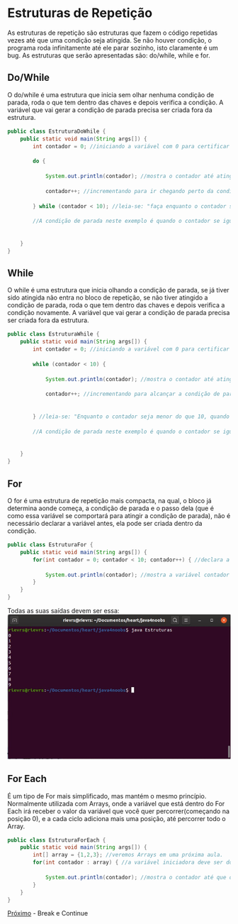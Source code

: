 <h1>Estruturas de Repetição</h1>
As estruturas de repetição são estruturas que fazem o código repetidas vezes até que uma condição seja atingida. Se não houver condição, o programa roda infinitamente até ele parar sozinho, isto claramente é um bug. As estruturas que serão apresentadas são: do/while, while e for.

<h2>Do/While</h2>
O do/while é uma estrutura que inicia sem olhar nenhuma condição de parada, roda o que tem dentro das chaves e depois verifica a condição. A variável que vai gerar a condição de parada precisa ser criada fora da estrutura.

```java
public class EstruturaDoWhile {
    public static void main(String args[]) {
        int contador = 0; //iniciando a variável com 0 para certificar esse valor para ela

        do {

            System.out.println(contador); //mostra o contador até atingir a condição de parada.

            contador++; //incrementando para ir chegando perto da condição de parada.

        } while (contador < 10); //leia-se: "faça enquanto o contador seja menor do que 10, quando ele chegar a 10 ele pare". 
        
        //A condição de parada neste exemplo é quando o contador se iguala a 10 ou passa de 10.


    }
}
```

<h2>While</h2>
O while é uma estrutura que inicia olhando a condição de parada, se já tiver sido atingida não entra no bloco de repetição, se não tiver atingido a condição de parada, roda o que tem dentro das chaves e depois verifica a condição novamente. A variável que vai gerar a condição de parada precisa ser criada fora da estrutura.

```java
public class EstruturaWhile {
    public static void main(String args[]) {
        int contador = 0; //iniciando a variável com 0 para certificar esse valor para ela

        while (contador < 10) {

            System.out.println(contador); //mostra o contador até atingir a condição de parada.

            contador++; //incrementando para alcançar a condição de parada.


        } //leia-se: "Enquanto o contador seja menor do que 10, quando ele chegar a 10 ele pare". 
        
        //A condição de parada neste exemplo é quando o contador se iguala a 10 ou passa de 10.


    }
}
```
<h2>For</h2>

O for é uma estrutura de repetição mais compacta, na qual, o bloco já determina aonde começa, a condição de parada e o passo dela (que é como essa variável se comportará para atingir a condição de parada), não é necessário declarar a variável antes, ela pode ser criada dentro da condição.

```java
public class EstruturaFor {
    public static void main(String args[]) {
        for(int contador = 0; contador < 10; contador++) { //declara a variável inicializando-a, coloca a condição de parada, e o passo.

            System.out.println(contador); //mostra a variável contador até o fim da condição de parada.
        }
    }
}

```
Todas as suas saídas devem ser essa:
<img src="../img/estruturasDeRepeticao.jpeg">

<h2>For Each</h2>

É um tipo de For mais simplificado, mas mantém o mesmo princípio. Normalmente utilizada com Arrays, onde a variável que está dentro do For Each irá receber o valor da variável que você quer percorrer(começando na posição 0), e a cada ciclo adiciona mais uma posição, até percorrer todo o Array.

```java
public class EstruturaForEach {
    public static void main(String args[]) {
        int[] array = {1,2,3}; //veremos Arrays em uma próxima aula.
        for(int contador : array) { //a variável iniciadora deve ser do mesmo tipo da que você quer percorrer.

            System.out.println(contador); //mostra o contador até que o array tenha todas as posições percorridas.
        }
    }
}
```
[Próximo](./11-Break-Continue.md) - Break e Continue